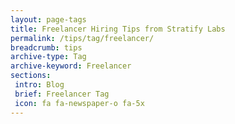 ```yaml
---
layout: page-tags
title: Freelancer Hiring Tips from Stratify Labs
permalink: /tips/tag/freelancer/
breadcrumb: tips
archive-type: Tag
archive-keyword: Freelancer
sections:
 intro: Blog
 brief: Freelancer Tag
 icon: fa fa-newspaper-o fa-5x
---
```

